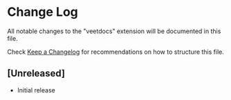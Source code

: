 # Change Log

All notable changes to the "veetdocs" extension will be documented in this file.

Check [Keep a Changelog](http://keepachangelog.com/) for recommendations on how to structure this file.

## [Unreleased]

- Initial release